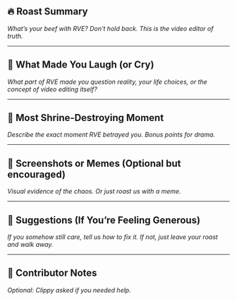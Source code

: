 ## 🔥 Roast Summary  
_What’s your beef with RVE? Don’t hold back. This is the video editor of truth._

---

## 🤡 What Made You Laugh (or Cry)  
_What part of RVE made you question reality, your life choices, or the concept of video editing itself?_

---

## 🧨 Most Shrine-Destroying Moment  
_Describe the exact moment RVE betrayed you. Bonus points for drama._

---

## 📸 Screenshots or Memes (Optional but encouraged)  
_Visual evidence of the chaos. Or just roast us with a meme._

---

## 🧙 Suggestions (If You’re Feeling Generous)  
_If you somehow still care, tell us how to fix it. If not, just leave your roast and walk away._

---

## 🧾 Contributor Notes  
_Optional: Clippy asked if you needed help._
